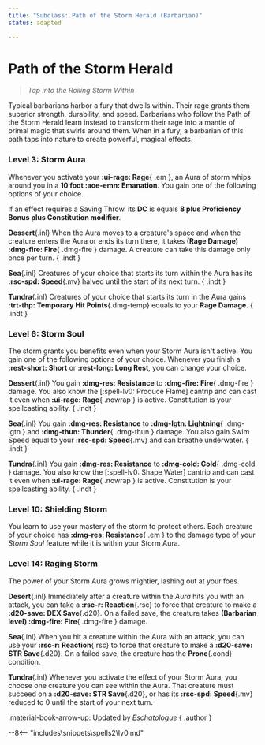 ```yaml
---
title: "Subclass: Path of the Storm Herald (Barbarian)"
status: adapted

---
```


<p style="display:none">
Tap into the Roiling Storm Within
</p>

# Path of the Storm Herald

> *Tap into the Roiling Storm Within*

Typical barbarians harbor a fury that dwells within. Their rage grants them superior strength, durability, and speed. Barbarians who follow the Path of the Storm Herald learn instead to transform their rage into a mantle of primal magic that swirls around them. When in a fury, a barbarian of this path taps into nature to create powerful, magical effects.

### Level 3: Storm Aura

Whenever you activate your **:ui-rage: Rage**{ .em }, an Aura of storm whips around you in a **10 foot :aoe-emn: Emanation**. You gain one of the following options of your choice.

If an effect requires a Saving Throw. its **DC** is equals **8 plus Proficiency Bonus plus Constitution modifier**.

**Dessert**{.inl} When the Aura moves to a creature's space and when the creature enters the Aura or ends its turn there, it takes **(Rage Damage) :dmg-fire: Fire**{ .dmg-fire } damage. A creature can take this damage only once per turn.
{ .indt }

**Sea**{.inl} Creatures of your choice that starts its turn within the Aura has its **:rsc-spd: Speed**{.mv} halved until the start of its next turn.
{ .indt }

**Tundra**{.inl} Creatures of your choice that starts its turn in the Aura gains **:trt-thp: Temporary Hit Points**{.dmg-temp} equals to your **Rage Damage**.
{ .indt }

### Level 6: Storm Soul

The storm grants you benefits even when your Storm Aura isn't active. You gain one of the following options of your choice. Whenever you finish a **:rest-short: Short** or **:rest-long: Long Rest**, you can change your choice.

**Dessert**{.inl} You gain **:dmg-res: Resistance** to **:dmg-fire: Fire**{ .dmg-fire } damage. You also know the [:spell-lv0: Produce Flame] cantrip and can cast it even when **:ui-rage: Rage**{ .nowrap } is active. Constitution is your spellcasting ability.
{ .indt }

**Sea**{.inl} You gain **:dmg-res: Resistance** to **:dmg-lgtn: Lightning**{ .dmg-lgtn } and  **:dmg-thun: Thunder**{ .dmg-thun } damage. You also gain Swim Speed equal to your **:rsc-spd: Speed**{.mv} and can breathe underwater.
{ .indt }

**Tundra**{.inl} You gain **:dmg-res: Resistance** to **:dmg-cold: Cold**{ .dmg-cold } damage. You also know the [:spell-lv0: Shape Water] cantrip and can cast it even when **:ui-rage: Rage**{ .nowrap } is active. Constitution is your spellcasting ability.
{ .indt }

### Level 10: Shielding Storm

You learn to use your mastery of the storm to protect others. Each creature of your choice has **:dmg-res: Resistance**{ .em } to the damage type of your *Storm Soul* feature while it is within your Storm Aura.

### Level 14: Raging Storm

The power of your Storm Aura grows mightier, lashing out at your foes.

**Desert**{.inl} Immediately after a creature within the *Aura* hits you with an attack, you can take a **:rsc-r: Reaction**{.rsc} to force that creature to make a **:d20-save: DEX Save**{.d20}. On a failed save, the creature takes **(Barbarian level) :dmg-fire: Fire**{ .dmg-fire } damage.

**Sea**{.inl} When you hit a creature within the Aura with an attack, you can use your **:rsc-r: Reaction**{.rsc} to force that creature to make a **:d20-save: STR Save**{.d20}. On a failed save, the creature has the **Prone**{.cond} condition.

**Tundra**{.inl} Whenever you activate the effect of your Storm Aura, you choose one creature you can see within the Aura. That creature must succeed on a **:d20-save: STR Save**{.d20}, or has its **:rsc-spd: Speed**{.mv} reduced to 0 until the start of your next turn.

:material-book-arrow-up: Updated by *Eschatologue* 
{ .author }

--8<-- "includes\snippets\spells2\lv0.md"